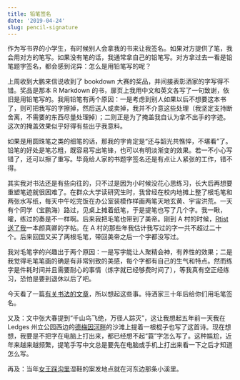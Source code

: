 ```yaml
---
title: 铅笔签名
date: '2019-04-24'
slug: pencil-signature
---
```


作为写书界的小学生，有时候别人会拿我的书来让我签名。如果对方提供了笔，我会用对方的笔写。如果没有笔的话，我通常拿自己的铅笔写。对方拿过去一看是铅笔题字签名，都会感到诧异：怎么是用铅笔写的呢？

上周收到大鹏来信说收到了 bookdown 大赛的奖品，并间接表彰洒家的字写得不错。奖品是那本 R Markdown 的书，扉页上我用中文和英文各写了一句致谢，依旧是用铅笔写的。我用铅笔有两个原因：一是考虑到别人如果以后不想要这本书了，则可把我写的字擦掉，然后送人或卖掉，我并不介意这些处理（我坚定支持断舍离，不需要的东西尽量处理掉）；二则正是为了掩盖我自认为拿不出手的字迹。这次的掩盖效果似乎好得有些出乎我意料。

如果是用圆珠笔之类的细笔的话，那我的字肯定是“还与韶光共憔悴，不堪看”了。铅笔的好处是笔芯粗，既容易写出笔锋，也可以有明淡渐变的效果。若一不小心写错了，还可以擦了重写。毕竟给人家的书题字签名还是有点让人紧张的工作，错不得。

其实我对书法还是有些向往的，只不过是因为小时候没花心思练习，长大后再想要重塑笔迹就很困难了。在群众大学读研究生时，我曾经在校内地摊上整了根毛笔和两张水写纸，每天中午吃完饭在办公室装模作样画两笔天地玄黄、宇宙洪荒。一天有个同学（宝鹏海）路过，见桌上摊着纸笔，于是提笔也写了几个字。我一瞅，嚯，练过的奏是不一样啊。后来我把毛笔也带到了美帝。刚到 A 村的时候，[Rtist 送了我](/cn/2009/08/trace-in-summer/)一本颜真卿的字帖。在 A 村的那些年我估计我写过的字一共不超过二十个。后来回国又买了两根毛笔，带回美帝之后一个字都没写过。

我对毛笔字的兴趣出于两个原因：一是写字能让人聚精会神，有养性的效果；二是我觉得毛笔笔画的确是有非常别致的美感，每个字都有自己的生气和特点。然而练字是件耗时间并且需要耐心的事情（炼字就已经够费时间了），等我真有空正经练习，恐怕是要到退休以后了吧。

今天看了一篇[有关书法的文章](https://www.douban.com/note/715630365/)，所以想起这些事。待洒家三十年后给你们用毛笔签名。

又及：文中张大春提到“千山鸟飞绝，万径人踪灭”，这让我想起五年前一天我在 Ledges 州立公园西边的[德梅因河畔](https://www.google.com/maps/@41.9936788,-93.8927619,18.99z)的沙滩上提着一根棍子也写了这首诗。现在想想，我要是不把字在电脑上打出来，都已经想不起“蓑”字怎么写了。这种尴尬，近年来越来越频繁，提笔手写中文总是要先在电脑或手机上打出来看一下之后才知道怎么写。

再及：当年[女王踩沟里](/cn/2014/06/perspective/)湿鞋的案发地点就在河东边那条小溪里。
